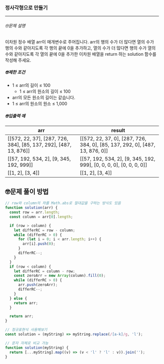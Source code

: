 ### 정사각형으로 만들기

---

###### 🤓문제 설명

이차원 정수 배열 arr이 매개변수로 주어집니다. arr의 행의 수가 더 많다면 열의 수가 행의 수와 같아지도록 각 행의 끝에 0을 추가하고, 열의 수가 더 많다면 행의 수가 열의 수와 같아지도록 각 열의 끝에 0을 추가한 이차원 배열을 return 하는 solution 함수를 작성해 주세요.

##### 🤓제한 조건

- 1 ≤ arr의 길이 ≤ 100
  - 1 ≤ arr의 원소의 길이 ≤ 100
- arr의 모든 원소의 길이는 같습니다.
- 1 ≤ arr의 원소의 원소 ≤ 1,000

##### 🤓입출력 예

| arr                                                              | result                                                                       |
| ---------------------------------------------------------------- | ---------------------------------------------------------------------------- |
| [[572, 22, 37], [287, 726, 384], [85, 137, 292], [487, 13, 876]] | [[572, 22, 37, 0], [287, 726, 384, 0], [85, 137, 292, 0], [487, 13, 876, 0]] |
| [[57, 192, 534, 2], [9, 345, 192, 999]]                          | [[57, 192, 534, 2], [9, 345, 192, 999], [0, 0, 0, 0], [0, 0, 0, 0]]          |
| [[1, 2], [3, 4]]                                                 | [[1, 2], [3, 4]]                                                             |

## 🤓문제 풀이 방법

```javascript
// row와 column의 차를 Math.abs로 절대값을 구하는 방식도 있음
function solution(arr) {
  const row = arr.length;
  const column = arr[0].length;

  if (row > column) {
    let differRC = row - column;
    while (differRC > 0) {
      for (let i = 0; i < arr.length; i++) {
        arr[i].push(0);
      }
      differRC--;
    }
  }
  if (row < column) {
    let differRC = column - row;
    const zeroArr = new Array(column).fill(0);
    while (differRC > 0) {
      arr.push(zeroArr);
      differRC--;
    }
  } else {
    return arr;
  }

  return arr;
}
```

```javascript
// 정규표현식 사용해보기
const solution = (myString) => myString.replace(/[a-k]/g, 'l');
```

```javascript
// 문자 자체로 비교 가능
function solution(myString) {
  return [...myString].map((v) => (v < 'l' ? 'l' : v)).join('');
}
```
